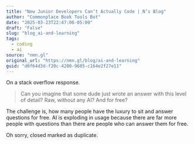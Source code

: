 ```yaml
---
title: "New Junior Developers Can’t Actually Code | N’s Blog"
author: "Commonplace Book Tools Bot"
date: "2025-03-23T22:47:06-05:00"
draft: "False"
slug: "blog_ai-and-learning"
tags:
  - coding
  - ai
source: "nmn.gl"
original_url: "https://nmn.gl/blog/ai-and-learning"
guid: "d0f64d3d-f20c-4200-9605-c164e2f27e11"
---
```


On a stack overflow response.

> Can you imagine that some dude just wrote an answer with this level of detail? Raw, without any AI? And for free?

The challenge is, how many people have the luxury to sit and answer questions for free. AI is exploding in usage because there are far more people with questions than there are people who can answer them for free.

Oh sorry, closed marked as duplicate. 